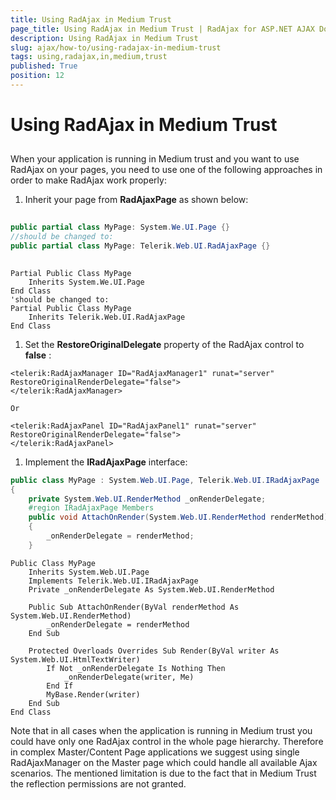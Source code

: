 ```yaml
---
title: Using RadAjax in Medium Trust
page_title: Using RadAjax in Medium Trust | RadAjax for ASP.NET AJAX Documentation
description: Using RadAjax in Medium Trust
slug: ajax/how-to/using-radajax-in-medium-trust
tags: using,radajax,in,medium,trust
published: True
position: 12
---
```


# Using RadAjax in Medium Trust



## 

When your application is running in Medium trust and you want to use RadAjax on your pages, you need to use one of the following approaches in order to make RadAjax work properly:

1. Inherit your page from **RadAjaxPage** as shown below:



````C#
	  
public partial class MyPage: System.We.UI.Page {}
//should be changed to:
public partial class MyPage: Telerik.Web.UI.RadAjaxPage {}
				
````
````VB
Partial Public Class MyPage
	Inherits System.We.UI.Page
End Class
'should be changed to:
Partial Public Class MyPage
	Inherits Telerik.Web.UI.RadAjaxPage
End Class
````


1. Set the **RestoreOriginalDelegate** property of the RadAjax control to **false** :

````ASP.NET
<telerik:RadAjaxManager ID="RadAjaxManager1" runat="server" RestoreOriginalRenderDelegate="false">
</telerik:RadAjaxManager>
	
Or
	
<telerik:RadAjaxPanel ID="RadAjaxPanel1" runat="server" RestoreOriginalRenderDelegate="false">
</telerik:RadAjaxPanel>
````



1. Implement the **IRadAjaxPage** interface:



````C#
public class MyPage : System.Web.UI.Page, Telerik.Web.UI.IRadAjaxPage
{
	private System.Web.UI.RenderMethod _onRenderDelegate;
	#region IRadAjaxPage Members
	public void AttachOnRender(System.Web.UI.RenderMethod renderMethod)
	{
	    _onRenderDelegate = renderMethod;
	}
````
````VB
Public Class MyPage
	Inherits System.Web.UI.Page
	Implements Telerik.Web.UI.IRadAjaxPage
	Private _onRenderDelegate As System.Web.UI.RenderMethod
	
	Public Sub AttachOnRender(ByVal renderMethod As System.Web.UI.RenderMethod)
	    _onRenderDelegate = renderMethod
	End Sub
	
	Protected Overloads Overrides Sub Render(ByVal writer As System.Web.UI.HtmlTextWriter)
	    If Not _onRenderDelegate Is Nothing Then
	        _onRenderDelegate(writer, Me)
	    End If
	    MyBase.Render(writer)
	End Sub
End Class
````


Note that in all cases when the application is running in Medium trust you could have only one RadAjax control in the whole page hierarchy. Therefore in complex Master/Content Page applications we suggest using single RadAjaxManager on the Master page which could handle all available Ajax scenarios. The mentioned limitation is due to the fact that in Medium Trust the reflection permissions are not granted.
